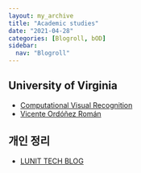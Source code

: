 ```yaml
---
layout: my_archive
title: "Academic studies"
date: "2021-04-28"
categories: [Blogroll, bOD]
sidebar:
  nav: "Blogroll"
---
```


## University of Virginia
- [Computational Visual Recognition](https://www.cs.virginia.edu/~vicente/recognition/)
- [Vicente Ordóñez Román](https://www.vicenteordonez.com/)


## 개인 정리
- [LUNIT TECH BLOG](https://blog.lunit.io/)
